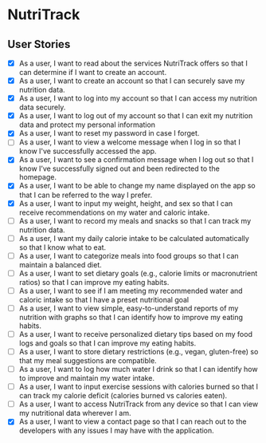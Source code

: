 # NutriTrack

## User Stories

- [X] As a user, I want to read about the services NutriTrack offers so that I can determine if I want to create an account.
- [x] As a user, I want to create an account so that I can securely save my nutrition data.
- [x] As a user, I want to log into my account so that I can access my nutrition data securely.
- [x] As a user, I want to log out of my account so that I can exit my nutrition data and protect my personal information
- [x] As a user, I want to reset my password in case I forget.
- [ ] As a user, I want to view a welcome message when I log in so that I know I've successfully accessed the app.
- [x] As a user, I want to see a confirmation message when I log out so that I know I’ve successfully signed out and been redirected to the homepage.
- [x] As a user, I want to be able to change my name displayed on the app so that I can be referred to the way I prefer.
- [x] As a user, I want to input my weight, height, and sex so that I can receive recommendations on my water and caloric intake.
- [ ] As a user, I want to record my meals and snacks so that I can track my nutrition data.
- [ ] As a user, I want my daily calorie intake to be calculated automatically so that I know what to eat.
- [ ] As a user, I want to categorize meals into food groups so that I can maintain a balanced diet.
- [ ] As a user, I want to set dietary goals (e.g., calorie limits or macronutrient ratios) so that I can improve my eating habits.
- [ ] As a user, I want to see if I am meeting my recommended water and caloric intake so that I have a preset nutritional goal
- [ ] As a user, I want to view simple, easy-to-understand reports of my nutrition with graphs so that I can identify how to improve my eating habits.
- [ ] As a user, I want to receive personalized dietary tips based on my food logs and goals so that I can improve my eating habits.
- [ ] As a user, I want to store dietary restrictions (e.g., vegan, gluten-free) so that my meal suggestions are compatible.
- [ ] As a user, I want to log how much water I drink so that I can identify how to improve and maintain my water intake.
- [ ] As a user, I want to input exercise sessions with calories burned so that I can track my calorie deficit (calories burned vs calories eaten).
- [ ] As a user, I want to access NutriTrack from any device so that I can view my nutritional data wherever I am.
- [x] As a user, I want to view a contact page so that I can reach out to the developers with any issues I may have with the application.
